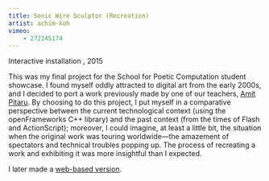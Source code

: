 ```yaml
---
title: Sonic Wire Sculptor (Recreation)
artist: achim-koh
vimeo:
    - 272245174
---
```

Interactive installation , 2015

This was my final project for the School for Poetic Computation student showcase. I found myself oddly attracted to digital art from the early 2000s, and I decided to port a work previously made by one of our teachers, [Amit Pitaru](/people/amit-pitaru/). By choosing to do this project, I put myself in a comparative perspective between the current technological context (using the openFrameworks C++ library) and the past context (from the times of Flash and ActionScript); moreover, I could imagine, at least a little bit, the situation when the original work was touring worldwide—the amazement of spectators and technical troubles popping up. The process of recreating a work and exhibiting it was more insightful than I expected.

I later made a [web-based version](https://scalarvectortensor.net/projects/sws-copy-p5js). 